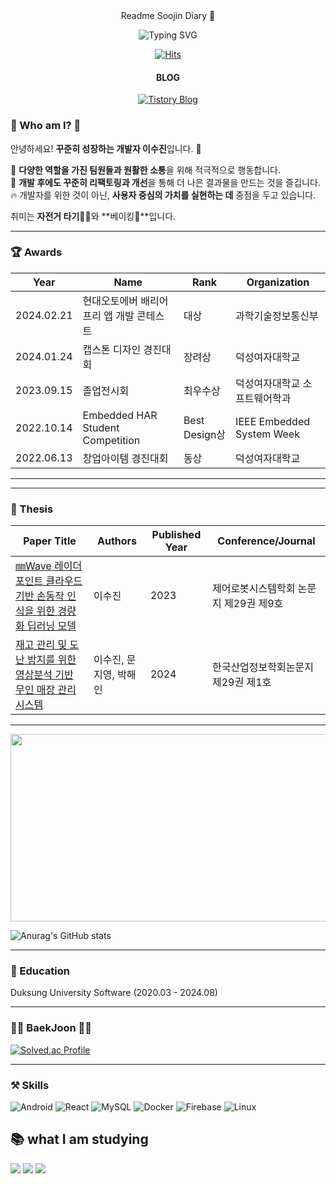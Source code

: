<div align="center">
  Readme Soojin Diary 👋

  ![Typing SVG](https://readme-typing-svg.demolab.com/?lines=Nice+to+meet+you!;I+want+to+be+someone+who+creates+value+through+development+😊;&font=Fira%20Code&center=true&width=800&height=50&duration=4000&pause=1000)

  [![Hits](https://hits.seeyoufarm.com/api/count/incr/badge.svg?url=https%3A%2F%2Fgithub.com%2FSoojin-Lee-01&count_bg=%2379C83D&title_bg=%23555555&icon=&icon_color=%23E7E7E7&title=hits&edge_flat=false)](https://github.com/Soojin-Lee-01)

  #### BLOG
  [![Tistory Blog](https://img.shields.io/badge/Tistory-Blog-FFA500?style=for-the-badge&logo=Blog&logoColor=white)](https://sojinlee1004.tistory.com/)
</div>

### 🙌 Who am I? 🙌

안녕하세요! **꾸준히 성장하는 개발자 이수진**입니다. 👋

🌱 **다양한 역할을 가진 팀원들과 원활한 소통**을 위해 적극적으로 행동합니다.  
👀 **개발 후에도 꾸준히 리팩토링과 개선**을 통해 더 나은 결과물을 만드는 것을 즐깁니다.  
🔥 개발자를 위한 것이 아닌, **사용자 중심의 가치를 실현하는 데** 중점을 두고 있습니다.

취미는 **자전거 타기🚴‍♂️**와 **베이킹🍪**입니다.

---

### 🏆 Awards

| Year       | Name                     | Rank    | Organization             |
|------------|--------------------------|---------|--------------------------|
| 2024.02.21 | 현대오토에버 배리어프리 앱 개발 콘테스트 | 대상    | 과학기술정보통신부       |
| 2024.01.24 | 캡스톤 디자인 경진대회   | 장려상  | 덕성여자대학교           |
| 2023.09.15 | 졸업전시회               | 최우수상 | 덕성여자대학교 소프트웨어학과 |
| 2022.10.14 | Embedded HAR Student Competition      | Best Design상    | IEEE Embedded System Week           |
| 2022.06.13 | 창업아이템 경진대회      | 동상    | 덕성여자대학교           |

---

---

### 📑 Thesis

| **Paper Title**                                                                 | **Authors**             | **Published Year** | **Conference/Journal**               |
|---------------------------------------------------------------------------------|--------------------------|--------------------|---------------------------------------|
| [㎜Wave 레이더 포인트 클라우드 기반 손동작 인식을 위한 경량화 딥러닝 모델](https://www.dbpia.co.kr/journal/articleDetail?nodeId=NODE11511875) | 이수진                  | 2023               | 제어로봇시스템학회 논문지 제29권 제9호 |
| [재고 관리 및 도난 방지를 위한 영상분석 기반 무인 매장 관리 시스템](https://www.dbpia.co.kr/journal/articleDetail?nodeId=NODE11723274)   | 이수진, 문지영, 박해인  | 2024               | 한국산업정보학회논문지 제29권 제1호    |


---


<a href="https://github.com/devxb/gitanimals">
<img
  src="https://render.gitanimals.org/farms/Soojin-Lee-01"
  width="600"
  height="300"
/>
</a>


![Anurag's GitHub stats](https://github-readme-stats.vercel.app/api?username=Soojin-Lee-01&show_icons=true&theme=radical)

---

### 🏫 Education

Duksung University Software (2020.03 - 2024.08)

---

### 👩‍💻 BaekJoon 👩‍💻

[![Solved.ac Profile](http://mazassumnida.wtf/api/v2/generate_badge?boj=sojinlee1004)](https://solved.ac/sojinlee1004)

---

### ⚒️ Skills

![Android](https://img.shields.io/badge/Android-3DDC84?style=for-the-badge&logo=Android&logoColor=white)
![React](https://img.shields.io/badge/react-61DAFB?style=for-the-badge&logo=react&logoColor=black)
![MySQL](https://img.shields.io/badge/mysql-4479A1?style=for-the-badge&logo=mysql&logoColor=white)
![Docker](https://img.shields.io/badge/docker-%230db7ed.svg?style=for-the-badge&logo=docker&logoColor=white)
![Firebase](https://img.shields.io/badge/Firebase-FFCA28?style=for-the-badge&logo=Firebase&logoColor=white)
![Linux](https://img.shields.io/badge/linux-FCC624?style=for-the-badge&logo=linux&logoColor=black)


## 📚 what I am studying
<img src="https://img.shields.io/badge/Spring-6DB33F?style=for-the-badge&logo=Spring&logoColor=white"> <img src="https://img.shields.io/badge/springboot-6DB33F?style=for-the-badge&logo=springboot&logoColor=white">
<img src="https://img.shields.io/badge/Node.js-339933?style=for-the-badge&logo=node.js&logoColor=white">


